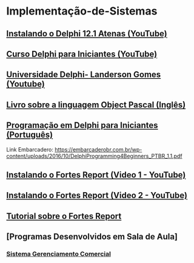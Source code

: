 # Implementação-de-Sistemas

## [Instalando o Delphi 12.1 Atenas (YouTube)](https://www.youtube.com/watch?v=k9a8QxqGaHE) 

## [Curso Delphi para Iniciantes (YouTube)](https://www.youtube.com/playlist?list=PLVetaKmuPN9_gBPcyRZ7YinNXsNPSfrwY)

## [Universidade Delphi- Landerson Gomes (Youtube)](https://www.youtube.com/watch?v=Qu9FHnAuAyA)

## [Livro sobre a linguagem Object Pascal (Inglês)](https://github.com/gustavowillam/Implementacao-de-Sistemas/blob/main/materiais/ObjectPascalHandbook_PrintVersion2_WithCover.pdf)

## [Programação em Delphi para Iniciantes (Português)](https://github.com/gustavowillam/Implementacao-de-Sistemas/blob/main/materiais/DelphiProgramming4Beginners_PTBR_1.1.pdf)
Link Embarcadero: https://embarcaderobr.com.br/wp-content/uploads/2016/10/DelphiProgramming4Beginners_PTBR_1.1.pdf

## [Instalando o Fortes Report (Video 1 - YouTube)](https://www.youtube.com/watch?v=WdOgM-ahsYE) 

## [Instalando o Fortes Report (Video 2 - YouTube)](https://www.youtube.com/watch?v=MedHUrMzTzA) 


## [Tutorial sobre o Fortes Report](https://github.com/gustavowillam/Implementacao-de-Sistemas/blob/main/materiais/Fortes_Report%20Tutorial.pdf)

## [Programas Desenvolvidos em Sala de Aula]

### [Sistema Gerenciamento Comercial](https://drive.google.com/file/d/1fym8cqdH-Sgljc3RQuNC2AH-hNkQd3fE/view?usp=sharing)

